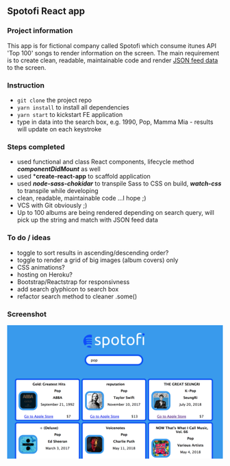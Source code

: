 ## Spotofi React app

### Project information
This app is for fictional company called Spotofi which consume itunes API 'Top 100' songs to render information on the screen. The main requirement is to create clean, readable, maintainable code and render [JSON feed data](https://itunes.apple.com/us/rss/topalbums/limit=100/json) to the screen.

### Instruction
- ```git clone``` the project repo
- ```yarn install``` to install all dependencies
- ```yarn start``` to kickstart FE application
- type in data into the search box, e.g. 1990, Pop, Mamma Mia - results will update on each keystroke

### Steps completed
- used functional and class React components, lifecycle method ***componentDidMount*** as well 
- used ***create-react-app** to scaffold application
- used ***node-sass-chokidar*** to transpile Sass to CSS on build, ***watch-css*** to transpile while developing
- clean, readable, maintainable code ...I hope ;)
- VCS with Git obviously ;)
- Up to 100 albums are being rendered depending on search query, will pick up the string and match with JSON feed data

### To do / ideas
- toggle to sort results in ascending/descending order?
- toggle to render a grid of big images (album covers) only
- CSS animations?
- hosting on Heroku?
- Bootstrap/Reactstrap for responsivness
- add search glyphicon to search box
- refactor search method to cleaner .some()

### Screenshot
![Screenshot](public/screenshot.png)
